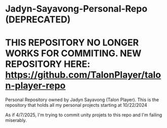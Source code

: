 # Jadyn-Sayavong-Personal-Repo (DEPRECATED)

# THIS REPOSITORY NO LONGER WORKS FOR COMMITING. NEW REPOSITORY HERE: https://github.com/TalonPlayer/talon-player-repo
Personal Repository owned by Jadyn Sayavong (Talon Player). This is the repository that holds all my personal projects starting at 10/22/2024

As if 4/7/2025, I'm trying to commit unity projets to this repo and I'm failing miserably.

